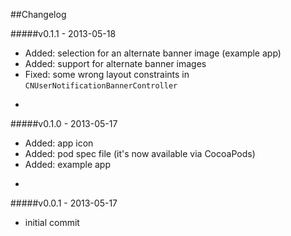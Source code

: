 ##Changelog


#####v0.1.1 - 2013-05-18
* Added: selection for an alternate banner image (example app)
* Added: support for alternate banner images
* Fixed: some wrong layout constraints in `CNUserNotificationBannerController`


-
#####v0.1.0 - 2013-05-17
* Added: app icon
* Added: pod spec file (it's now available via CocoaPods)
* Added: example app


-
#####v0.0.1 - 2013-05-17
* initial commit

